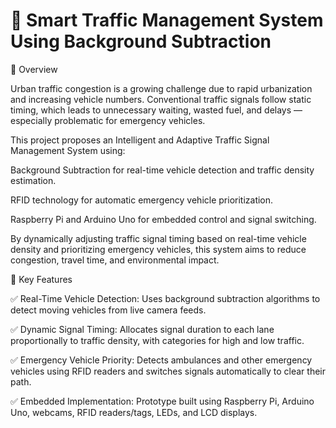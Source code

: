 # 🚦 Smart Traffic Management System Using Background Subtraction
📌 Overview

Urban traffic congestion is a growing challenge due to rapid urbanization and increasing vehicle numbers. Conventional traffic signals follow static timing, which leads to unnecessary waiting, wasted fuel, and delays — especially problematic for emergency vehicles.

This project proposes an Intelligent and Adaptive Traffic Signal Management System using:

Background Subtraction for real-time vehicle detection and traffic density estimation.

RFID technology for automatic emergency vehicle prioritization.

Raspberry Pi and Arduino Uno for embedded control and signal switching.

By dynamically adjusting traffic signal timing based on real-time vehicle density and prioritizing emergency vehicles, this system aims to reduce congestion, travel time, and environmental impact.

🎯 Key Features

✅ Real-Time Vehicle Detection:
Uses background subtraction algorithms to detect moving vehicles from live camera feeds.

✅ Dynamic Signal Timing:
Allocates signal duration to each lane proportionally to traffic density, with categories for high and low traffic.

✅ Emergency Vehicle Priority:
Detects ambulances and other emergency vehicles using RFID readers and switches signals automatically to clear their path.

✅ Embedded Implementation:
Prototype built using Raspberry Pi, Arduino Uno, webcams, RFID readers/tags, LEDs, and LCD displays.
